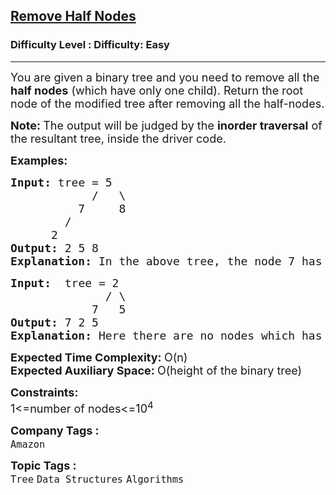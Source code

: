 <h2><a href="https://www.geeksforgeeks.org/problems/remove-half-nodes/1?page=2&category=Tree&difficulty=Easy&sortBy=submissions">Remove Half Nodes</a></h2><h3>Difficulty Level : Difficulty: Easy</h3><hr><div class="problems_problem_content__Xm_eO"><p><span style="font-size: 18px;">You are given a binary tree and you need to remove all the<strong> half nodes</strong> (which have only one child). R</span><span style="font-size: 18px;">eturn the root node of the modified tree after removing all the half-nodes.</span></p>
<p><span style="font-size: 18px;"><strong>Note: </strong>The output will be judged by the <strong>inorder traversal</strong> of the resultant tree, inside the driver code.</span></p>
<p><span style="font-size: 18px;"><strong>Examples:</strong></span></p>
<pre><span style="font-size: 18px;"><strong>Input:</strong> tree = 5
&nbsp;           /   \
&nbsp;         7     8
&nbsp;       / 
&nbsp;     2<strong>
Output: </strong>2 5 8<br><strong>Explanation: </strong>In the above tree, the node 7 has only single child. After removing the node the tree becomes  2&lt;-5-&gt;8. Hence, the answer is 2 5 8 &amp; it is in inorder traversal.</span></pre>
<pre><span style="font-size: 18px;"><strong>Input:</strong> &nbsp;tree = 2 &nbsp; <br></span><span style="font-size: 18px;">              / \ &nbsp; <br>            7   5<strong> <br></strong></span><span style="font-size: 18px;"><strong>Output: </strong>7 2 5<br><strong>Explanation: </strong>Here there are no nodes which has only one child. So the tree remains same.</span></pre>
<p><span style="font-size: 18px;"><strong>Expected Time Complexity:&nbsp;</strong>O(n)<br><strong>Expected Auxiliary Space:&nbsp;</strong>O(height of the binary tree)</span></p>
<p><span style="font-size: 18px;"><strong>Constraints:</strong><br>1&lt;=number of nodes&lt;=10<sup>4</sup></span></p></div><p><span style=font-size:18px><strong>Company Tags : </strong><br><code>Amazon</code>&nbsp;<br><p><span style=font-size:18px><strong>Topic Tags : </strong><br><code>Tree</code>&nbsp;<code>Data Structures</code>&nbsp;<code>Algorithms</code>&nbsp;